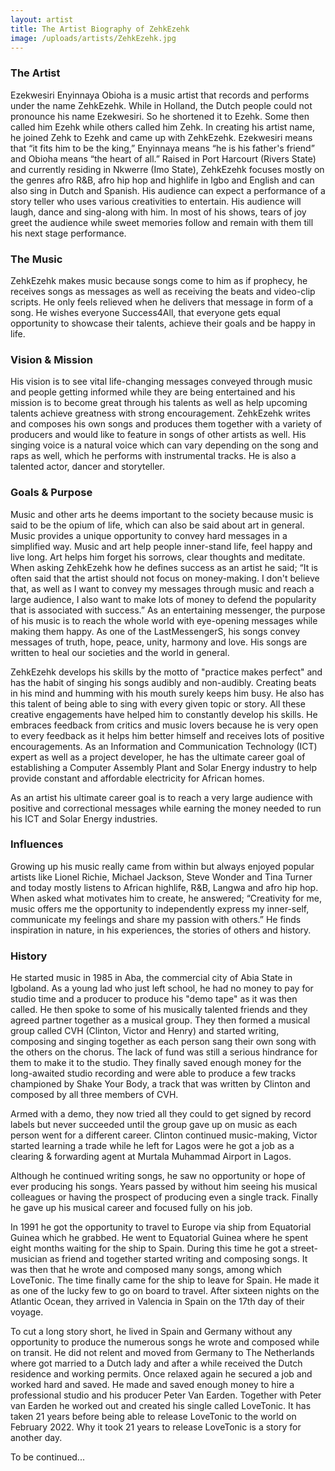 ```yaml
---
layout: artist
title: The Artist Biography of ZehkEzehk
image: /uploads/artists/ZehkEzehk.jpg
---
```


### The Artist
Ezekwesiri Enyinnaya Obioha is a music artist that records and performs under the name ZehkEzehk. While in Holland, the Dutch people could not pronounce his name Ezekwesiri. So he shortened it to Ezehk. Some then called him Ezehk while others called him Zehk. In creating his artist name, he joined Zehk to Ezehk and came up with ZehkEzehk. Ezekwesiri means that “it fits him to be the king,” Enyinnaya means “he is his father's friend” and Obioha means “the heart of all.” Raised in Port Harcourt (Rivers State) and currently residing in Nkwerre (Imo State), ZehkEzehk focuses mostly on the genres afro R&B, afro hip hop and highlife in Igbo and English and can also sing in Dutch and Spanish. His audience can expect a performance of a story teller who uses various creativities to entertain. His audience will laugh, dance and sing-along with him. In most of his shows, tears of joy greet the audience while sweet memories follow and remain with them till his next stage performance.

### The Music
ZehkEzehk makes music because songs come to him as if prophecy, he receives songs as messages as well as receiving the beats and video-clip scripts. He only feels relieved when he delivers that message in form of a song. He wishes everyone Success4All, that everyone gets equal opportunity to showcase their talents, achieve their goals and be happy in life.

### Vision & Mission
His vision is to see vital life-changing messages conveyed through music and people getting informed while they are being entertained and his mission is to become great through his talents as well as help upcoming talents achieve greatness with strong encouragement.
ZehkEzehk writes and composes his own songs and produces them together with a variety of producers and would like to feature in songs of other artists as well. His singing voice is a natural voice which can vary depending on the song and raps as well, which he performs with instrumental tracks. He is also a talented actor, dancer and storyteller.

### Goals & Purpose
Music and other arts he deems important to the society because music is said to be the opium of life, which can also be said about art in general. Music provides a unique opportunity to convey hard messages in a simplified way. Music and art help people inner-stand life, feel happy and live long. Art helps him forget his sorrows, clear thoughts and meditate. When asking ZehkEzehk how he defines success as an artist he said; “It is often said that the artist should not focus on money-making. I don't believe that, as well as I want to convey my messages through music and reach a large audience, I also want to make lots of money to defend the popularity that is associated with success.” As an entertaining messenger, the purpose of his music is to reach the whole world with eye-opening messages while making them happy. As one of the LastMessengerS, his songs convey messages of truth, hope, peace, unity, harmony and love. His songs are written to heal our societies and the world in general.

ZehkEzehk develops his skills by the motto of "practice makes perfect" and has the habit of singing his songs audibly and non-audibly. Creating beats in his mind and humming with his mouth surely keeps him busy. He also has this talent of being able to sing with every given topic or story. All these creative engagements have helped him to constantly develop his skills. He embraces feedback from critics and music lovers because he is very open to every feedback as it helps him better himself and receives lots of positive encouragements. As an Information and Communication Technology (ICT) expert as well as a project developer, he has the ultimate career goal of establishing a Computer Assembly Plant and Solar Energy industry to help provide constant and affordable electricity for African homes.

As an artist his ultimate career goal is to reach a very large audience with positive and correctional messages while earning the money needed to run his ICT and Solar Energy industries.

### Influences
Growing up his music really came from within but always enjoyed popular artists like Lionel Richie, Michael Jackson, Steve Wonder and Tina Turner and today mostly listens to African highlife, R&B, Langwa and afro hip hop. When asked what motivates him to create, he answered; “Creativity for me, music offers me the opportunity to independently express my inner-self, communicate my feelings and share my passion with others.” He finds inspiration in nature, in his experiences, the stories of others and history.

### History
He started music in 1985 in Aba, the commercial city of Abia State in Igboland. As a young lad who just left school, he had no money to pay for studio time and a producer to produce his "demo tape" as it was then called. He then spoke to some of his musically talented friends and they agreed partner together as a musical group.
They then formed a musical group called CVH (Clinton, Victor and Henry) and started writing, composing and singing together as each person sang their own song with the others on the chorus. The lack of fund was still a serious hindrance for them to make it to the studio. They finally saved enough money for the long-awaited studio recording and were able to produce a few tracks championed by Shake Your Body, a track that was written by Clinton and composed by all three members of CVH.

Armed with a demo, they now tried all they could to get signed by record labels but never succeeded until the group gave up on music as each person went for a different career. Clinton continued music-making, Victor started learning a trade while he left for Lagos were he got a job as a clearing & forwarding agent at Murtala Muhammad Airport in Lagos.

Although he continued writing songs, he saw no opportunity or hope of ever producing his songs. Years passed by without him seeing his musical colleagues or having the prospect of producing even a single track. Finally he gave up his musical career and focused fully on his job.

In 1991 he got the opportunity to travel to Europe via ship from Equatorial Guinea which he grabbed. He went to Equatorial Guinea where he spent eight months waiting for the ship to Spain. During this time he got a street-musician as friend and together started writing and composing songs. It was then that he wrote and composed many songs, among which LoveTonic. The time finally came for the ship to leave for Spain. He made it as one of the lucky few to go on board to travel. After sixteen nights on the Atlantic Ocean, they arrived in Valencia in Spain on the 17th day of their voyage.

To cut a long story short, he lived in Spain and Germany without any opportunity to produce the numerous songs he wrote and composed while on transit. He did not relent and moved from Germany to The Netherlands where got married to a Dutch lady and after a while received the Dutch residence and working permits. Once relaxed again he secured a job and worked hard and saved. He made and saved enough money to hire a professional studio and his producer Peter Van Earden. Together with Peter van Earden he worked out and created his single called LoveTonic. It has taken 21 years before being able to release LoveTonic to the world on February 2022. Why it took 21 years to release LoveTonic is a story for another day.

To be continued...
